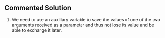 ## Commented Solution

1. We need to use an auxiliary variable to save the values of one of the two arguments received as a parameter and thus not lose its value and be able to exchange it later.  

